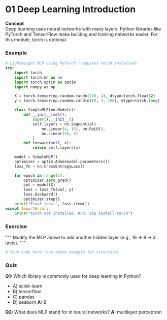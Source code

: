 # 01 Deep Learning Introduction

**Concept**  
Deep learning uses neural networks with many layers. Python libraries like PyTorch and TensorFlow make building and training networks easier. For this module, torch is optional.

### Example
```python
# Lightweight MLP using PyTorch (requires torch installed)
try:
    import torch
    import torch.nn as nn
    import torch.optim as optim
    import numpy as np

    X = torch.tensor(np.random.randn(100, 4), dtype=torch.float32)
    y = torch.tensor(np.random.randint(0, 3, 100), dtype=torch.long)

    class SimpleMLP(nn.Module):
        def __init__(self):
            super().__init__()
            self.layers = nn.Sequential(
                nn.Linear(4, 16), nn.ReLU(),
                nn.Linear(16, 3)
            )
        def forward(self, x):
            return self.layers(x)

    model = SimpleMLP()
    optimizer = optim.Adam(model.parameters())
    loss_fn = nn.CrossEntropyLoss()

    for epoch in range(5):
        optimizer.zero_grad()
        out = model(X)
        loss = loss_fn(out, y)
        loss.backward()
        optimizer.step()
    print("Final loss:", loss.item())
except ImportError:
    print("torch not installed. Run: pip install torch")
```

### Exercise
"""
Modify the MLP above to add another hidden layer (e.g., 16 → 8 → 3 units).
"""
```python
# Your code here (see above example for structure)
```

### Quiz
**Q1:** Which library is commonly used for deep learning in Python?
- A) scikit-learn
- B) tensorflow
- C) pandas
- D) seaborn
**A:** B

**Q2:** What does MLP stand for in neural networks?
**A:** multilayer perceptron